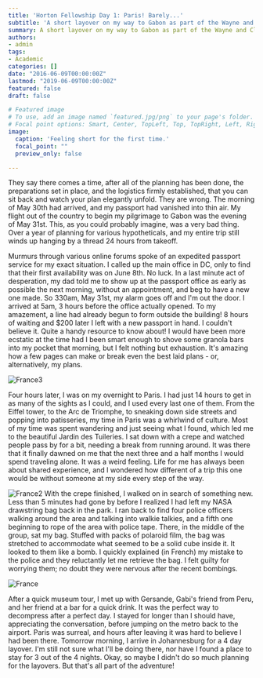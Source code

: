 ```yaml
---
title: 'Horton Fellowship Day 1: Paris! Barely...'
subtitle: 'A short layover on my way to Gabon as part of the Wayne and Claire Horton Fellowship.'
summary: A short layover on my way to Gabon as part of the Wayne and Claire Horton Fellowship.
authors:
- admin
tags:
- Academic
categories: []
date: "2016-06-09T00:00:00Z"
lastmod: "2019-06-09T00:00:00Z"
featured: false
draft: false

# Featured image
# To use, add an image named `featured.jpg/png` to your page's folder.
# Focal point options: Smart, Center, TopLeft, Top, TopRight, Left, Right, BottomLeft, Bottom, BottomRight
image:
  caption: 'Feeling short for the first time.'
  focal_point: ""
  preview_only: false

---
```


They say there comes a time, after all of the planning has been done, the preparations set in place, and the logistics firmly established, that you can sit back and watch your plan elegantly unfold. They are wrong. The morning of May 30th had arrived, and my passport had vanished into thin air. My flight out of the country to begin my pilgrimage to Gabon was the evening of May 31st. This, as you could probably imagine, was a very bad thing. Over a year of planning for various hypotheticals, and my entire trip still winds up hanging by a thread 24 hours from takeoff.

Murmurs through various online forums spoke of an expedited passport service for my exact situation. I called up the main office in DC, only to find that their first availability was on June 8th. No luck. In a last minute act of desperation, my dad told me to show up at the passport office as early as possible the next morning, without an appointment, and beg to have a new one made. So 330am, May 31st, my alarm goes off and I'm out the door. I arrived at 5am, 3 hours before the office actually opened. To my amazement, a line had already begun to form outside the building! 8 hours of waiting and $200 later I left with a new passport in hand. I couldn't believe it. Quite a handy resource to know about! I would have been more ecstatic at the time had I been smart enough to shove some granola bars into my pocket that morning, but I felt nothing but exhaustion. It's amazing how a few pages can make or break even the best laid plans - or, alternatively, my plans.


![France3](/img/passport.jpeg)


Four hours later, I was on my overnight to Paris. I had just 14 hours to get in as many of the sights as I could, and I used every last one of them. From the Eiffel tower, to the Arc de Triomphe, to sneaking down side streets and popping into patisseries, my time in Paris was a whirlwind of culture. Most of my time was spent wandering and just seeing what I found, which led me to the beautiful Jardin des Tuileries. I sat down with a crepe and watched people pass by for a bit, needing a break from running around. It was there that it finally dawned on me that the next three and a half months I would spend traveling alone. It was a weird feeling. Life for me has always been about shared experience, and I wondered how different of a trip this one would be without someone at my side every step of the way.


![France2](/img/france.jpg)
With the crepe finished, I walked on in search of something new. Less than 5 minutes had gone by before I realized I had left my NASA drawstring bag back in the park. I ran back to find four police officers walking around the area and talking into walkie talkies, and a fifth one beginning to rope of the area with police tape. There, in the middle of the group, sat my bag. Stuffed with packs of polaroid film, the bag was stretched to accommodate what seemed to be a solid cube inside it. It looked to them like a bomb. I quickly explained (in French) my mistake to the police and they reluctantly let me retrieve the bag. I felt guilty for worrying them; no doubt they were nervous after the recent bombings.

![France](/img/macarrons.JPG)


After a quick museum tour, I met up with Gersande, Gabi's friend from Peru, and her friend at a bar for a quick drink. It was the perfect way to decompress after a perfect day. I stayed for longer than I should have, appreciating the conversation, before jumping on the metro back to the airport. Paris was surreal, and hours after leaving it was hard to believe I had been there. Tomorrow morning, I arrive in Johannesburg for a 4 day layover. I'm still not sure what I'll be doing there, nor have I found a place to stay for 3 out of the 4 nights. Okay, so maybe I didn't do so much planning for the layovers. But that's all part of the adventure!

